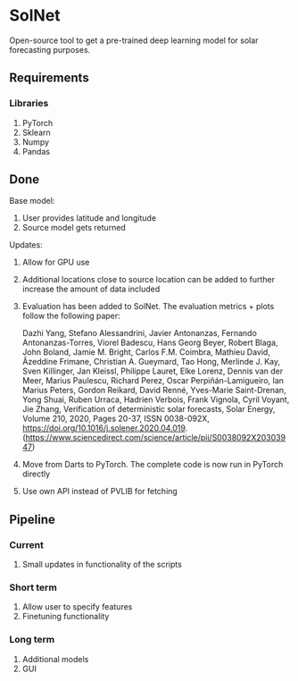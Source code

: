 # SolNet
Open-source tool to get a pre-trained deep learning model for solar forecasting purposes.

## Requirements

### Libraries
1. PyTorch
2. Sklearn
3. Numpy
4. Pandas

## Done

Base model:
1. User provides latitude and longitude
2. Source model gets returned

Updates:
1. Allow for GPU use
2. Additional locations close to source location can be added to further increase the amount of data included
3. Evaluation has been added to SolNet. The evaluation metrics + plots follow the following paper:

    Dazhi Yang, Stefano Alessandrini, Javier Antonanzas, Fernando Antonanzas-Torres, Viorel Badescu, Hans Georg Beyer, Robert Blaga, John Boland, Jamie M. Bright, Carlos F.M. Coimbra, Mathieu David, Âzeddine Frimane, Christian A. Gueymard, Tao Hong, Merlinde J. Kay, Sven Killinger, Jan Kleissl, Philippe Lauret, Elke Lorenz, Dennis van der Meer, Marius Paulescu, Richard Perez, Oscar Perpiñán-Lamigueiro, Ian Marius Peters, Gordon Reikard, David Renné, Yves-Marie Saint-Drenan, Yong Shuai, Ruben Urraca, Hadrien Verbois, Frank Vignola, Cyril Voyant, Jie Zhang,
    Verification of deterministic solar forecasts,
    Solar Energy,
    Volume 210,
    2020,
    Pages 20-37,
    ISSN 0038-092X,
    https://doi.org/10.1016/j.solener.2020.04.019.
    (https://www.sciencedirect.com/science/article/pii/S0038092X20303947)

4. Move from Darts to PyTorch. The complete code is now run in PyTorch directly
5. Use own API instead of PVLIB for fetching

## Pipeline

### Current
1. Small updates in functionality of the scripts

### Short term
1. Allow user to specify features
2. Finetuning functionality

### Long term
1. Additional models
2. GUI
